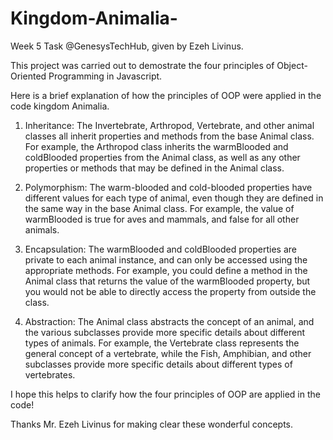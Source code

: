 # Kingdom-Animalia-

Week 5 Task @GenesysTechHub, given by Ezeh Livinus. 

This project was carried out to demostrate the four principles of Object-Oriented Programming in Javascript.

Here is a brief explanation of how the principles of OOP were applied in the code kingdom Animalia.

1. Inheritance: The Invertebrate, Arthropod, Vertebrate, and other animal classes all inherit properties and methods from the base Animal class. For example, the Arthropod class inherits the warmBlooded and coldBlooded properties from the Animal class, as well as any other properties or methods that may be defined in the Animal class.

2. Polymorphism: The warm-blooded and cold-blooded properties have different values for each type of animal, even though they are defined in the same way in the base Animal class. For example, the value of warmBlooded is true for aves and mammals, and false for all other animals.

3. Encapsulation: The warmBlooded and coldBlooded properties are private to each animal instance, and can only be accessed using the appropriate methods. For example, you could define a method in the Animal class that returns the value of the warmBlooded property, but you would not be able to directly access the property from outside the class.

4. Abstraction: The Animal class abstracts the concept of an animal, and the various subclasses provide more specific details about different types of animals. For example, the Vertebrate class represents the general concept of a vertebrate, while the Fish, Amphibian, and other subclasses provide more specific details about different types of vertebrates.

I hope this helps to clarify how the four principles of OOP are applied in the code!

Thanks Mr. Ezeh Livinus for making clear these wonderful concepts.

